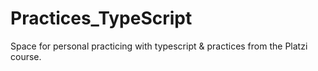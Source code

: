 # Practices_TypeScript

Space for personal practicing with typescript & practices from the Platzi course.
